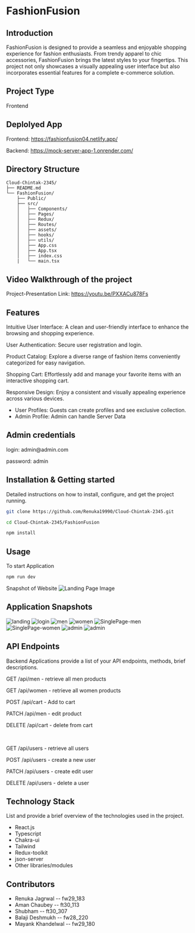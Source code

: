# FashionFusion

## Introduction

FashionFusion is designed to provide a seamless and enjoyable shopping experience for fashion enthusiasts. From trendy apparel to chic accessories, FashionFusion brings the latest styles to your fingertips. This project not only showcases a visually appealing user interface but also incorporates essential features for a complete e-commerce solution.

## Project Type

Frontend

## Deplolyed App

Frontend: https://fashionfusion04.netlify.app/

Backend: https://mock-server-app-1.onrender.com/

## Directory Structure
```
Cloud-Chintak-2345/
├── README.md
└── FashionFusion/
    ├── Public/
    ├── src/
    │   ├── Components/
    │   ├── Pages/
    │   ├── Redux/
    │   ├── Routes/
    │   ├── assets/
    │   ├── hooks/
    │   ├── utils/
    │   ├── App.css
    │   ├── App.tsx
    │   ├── index.css
    |   └── main.tsx
  ```

## Video Walkthrough of the project

Project-Presentation Link: https://youtu.be/PXXACu878Fs


## Features
  Intuitive User Interface: A clean and user-friendly interface to enhance the browsing and shopping experience.
   
  User Authentication: Secure user registration and login.

  Product Catalog: Explore a diverse range of fashion items conveniently categorized for easy navigation.

  Shopping Cart: Effortlessly add and manage your favorite items with an interactive shopping cart.
 
  Responsive Design: Enjoy a consistent and visually appealing experience across various devices.

- User Profiles: Guests can create profiles and see exclusive collection.
- Admin Profile: Admin can handle Server Data

## Admin credentials
  <p>login: admin@admin.com</p>
  <p>password: admin</p>

  
## Installation & Getting started

Detailed instructions on how to install, configure, and get the project running.

```bash
git clone https://github.com/Renuka19990/Cloud-Chintak-2345.git

cd Cloud-Chintak-2345/FashionFusion

npm install

```

## Usage

To start Application

```bash
npm run dev

```

Snapshot of Website
<img src='FashionFusion/public/LandingPage1.png' alt="Landing Page Image"/>

## Application Snapshots
![landing](FashionFusion/public/LandingPage1.png)
![login](FashionFusion/public/LoginPage.png)
![men](FashionFusion/public/men.png)
![women](FashionFusion/public/women.png)
![SinglePage-men](FashionFusion/public/singlePage-men.png)
![SinglePage-women](FashionFusion/public/singlePage-women.png)
![admin](FashionFusion/public/admin1.png)
![admin](FashionFusion/public/admin2.png)

## API Endpoints

Backend Applications provide a list of your API endpoints, methods, brief descriptions.

<p>GET /api/men - retrieve all men products</p>
<p>GET /api/women - retrieve all women products</p>

<p>POST /api/cart - Add to cart</p>
<p>PATCH /api/men - edit product </p>
<p>DELETE /api/cart - delete from cart</p>

<br/>
<p>GET /api/users - retrieve all users</p>
<p>POST /api/users - create a new user </p>
<p>PATCH /api/users - create edit user</p>
<p>DELETE /api/users - delete a user</p>




## Technology Stack

List and provide a brief overview of the technologies used in the project.

- React.js
- Typescript
- Chakra-ui
- Tailwind
- Redux-toolkit
- json-server
- Other libraries/modules

## Contributors

- Renuka Jagrwal -- fw29_183 
- Aman Chaubey -- ft30_113
- Shubham -- ft30_307
- Balaji Deshmukh -- fw28_220
- Mayank Khandelwal -- fw29_180
